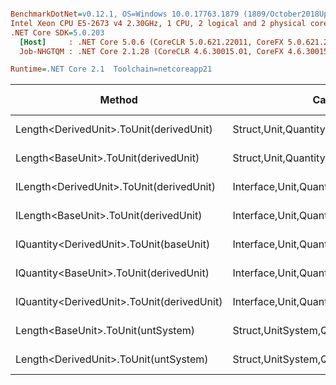 ``` ini

BenchmarkDotNet=v0.12.1, OS=Windows 10.0.17763.1879 (1809/October2018Update/Redstone5)
Intel Xeon CPU E5-2673 v4 2.30GHz, 1 CPU, 2 logical and 2 physical cores
.NET Core SDK=5.0.203
  [Host]     : .NET Core 5.0.6 (CoreCLR 5.0.621.22011, CoreFX 5.0.621.22011), X64 RyuJIT
  Job-NHGTQM : .NET Core 2.1.28 (CoreCLR 4.6.30015.01, CoreFX 4.6.30015.01), X64 RyuJIT

Runtime=.NET Core 2.1  Toolchain=netcoreapp21  

```
|                                     Method |                                  Categories |      Mean |     Error |    StdDev |   StdErr |       Min |       Max |    Median | Ratio | MannWhitney(5%) | RatioSD |  Gen 0 | Gen 1 | Gen 2 | Allocated |
|------------------------------------------- |-------------------------------------------- |----------:|----------:|----------:|---------:|----------:|----------:|----------:|------:|---------------- |--------:|-------:|------:|------:|----------:|
|    Length&lt;DerivedUnit&gt;.ToUnit(derivedUnit) |       Struct,Unit,Quantity,Micro,Conversion |  18.73 ns |  0.354 ns |  0.363 ns | 0.088 ns |  18.19 ns |  19.63 ns |  18.63 ns |  0.99 |            Same |    0.03 |      - |     - |     - |         - |
|       Length&lt;BaseUnit&gt;.ToUnit(derivedUnit) |       Struct,Unit,Quantity,Micro,Conversion |  18.86 ns |  0.356 ns |  0.366 ns | 0.089 ns |  18.36 ns |  19.64 ns |  18.67 ns |  1.00 |            Base |    0.00 |      - |     - |     - |         - |
|   ILength&lt;DerivedUnit&gt;.ToUnit(derivedUnit) |    Interface,Unit,Quantity,Micro,Conversion |  27.56 ns |  0.524 ns |  0.490 ns | 0.126 ns |  26.88 ns |  28.42 ns |  27.53 ns |  1.46 |          Slower |    0.04 | 0.0049 |     - |     - |      32 B |
|      ILength&lt;BaseUnit&gt;.ToUnit(derivedUnit) |    Interface,Unit,Quantity,Micro,Conversion |  27.69 ns |  0.481 ns |  0.426 ns | 0.114 ns |  27.00 ns |  28.51 ns |  27.79 ns |  1.47 |          Slower |    0.03 | 0.0049 |     - |     - |      32 B |
|    IQuantity&lt;DerivedUnit&gt;.ToUnit(baseUnit) |    Interface,Unit,Quantity,Micro,Conversion |  96.69 ns |  1.340 ns |  1.253 ns | 0.324 ns |  94.17 ns |  98.23 ns |  96.64 ns |  5.12 |          Slower |    0.13 | 0.0046 |     - |     - |      32 B |
|    IQuantity&lt;BaseUnit&gt;.ToUnit(derivedUnit) |    Interface,Unit,Quantity,Micro,Conversion | 105.46 ns |  2.097 ns |  2.415 ns | 0.540 ns | 102.13 ns | 111.81 ns | 105.75 ns |  5.60 |          Slower |    0.19 | 0.0043 |     - |     - |      33 B |
| IQuantity&lt;DerivedUnit&gt;.ToUnit(derivedUnit) |    Interface,Unit,Quantity,Micro,Conversion | 121.28 ns |  1.529 ns |  1.277 ns | 0.354 ns | 117.99 ns | 123.19 ns | 121.20 ns |  6.42 |          Slower |    0.13 | 0.0046 |     - |     - |      32 B |
|         Length&lt;BaseUnit&gt;.ToUnit(untSystem) | Struct,UnitSystem,Quantity,Micro,Conversion | 507.77 ns | 10.133 ns | 16.649 ns | 2.814 ns | 487.21 ns | 548.84 ns | 502.97 ns | 27.19 |          Slower |    1.19 | 0.0281 |     - |     - |     192 B |
|      Length&lt;DerivedUnit&gt;.ToUnit(untSystem) | Struct,UnitSystem,Quantity,Micro,Conversion | 508.47 ns |  9.922 ns |  9.745 ns | 2.436 ns | 493.16 ns | 526.02 ns | 508.59 ns | 26.96 |          Slower |    0.79 | 0.0281 |     - |     - |     192 B |
